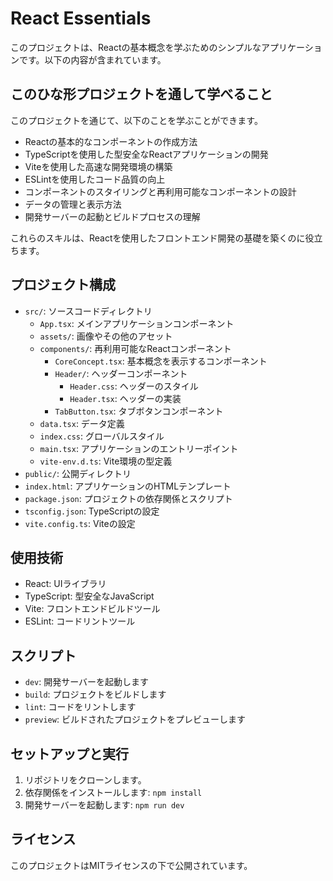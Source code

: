 # React Essentials

このプロジェクトは、Reactの基本概念を学ぶためのシンプルなアプリケーションです。以下の内容が含まれています。

## このひな形プロジェクトを通して学べること

このプロジェクトを通じて、以下のことを学ぶことができます。

- Reactの基本的なコンポーネントの作成方法
- TypeScriptを使用した型安全なReactアプリケーションの開発
- Viteを使用した高速な開発環境の構築
- ESLintを使用したコード品質の向上
- コンポーネントのスタイリングと再利用可能なコンポーネントの設計
- データの管理と表示方法
- 開発サーバーの起動とビルドプロセスの理解

これらのスキルは、Reactを使用したフロントエンド開発の基礎を築くのに役立ちます。

## プロジェクト構成

- `src/`: ソースコードディレクトリ
  - `App.tsx`: メインアプリケーションコンポーネント
  - `assets/`: 画像やその他のアセット
  - `components/`: 再利用可能なReactコンポーネント
    - `CoreConcept.tsx`: 基本概念を表示するコンポーネント
    - `Header/`: ヘッダーコンポーネント
      - `Header.css`: ヘッダーのスタイル
      - `Header.tsx`: ヘッダーの実装
    - `TabButton.tsx`: タブボタンコンポーネント
  - `data.tsx`: データ定義
  - `index.css`: グローバルスタイル
  - `main.tsx`: アプリケーションのエントリーポイント
  - `vite-env.d.ts`: Vite環境の型定義
- `public/`: 公開ディレクトリ
- `index.html`: アプリケーションのHTMLテンプレート
- `package.json`: プロジェクトの依存関係とスクリプト
- `tsconfig.json`: TypeScriptの設定
- `vite.config.ts`: Viteの設定

## 使用技術

- React: UIライブラリ
- TypeScript: 型安全なJavaScript
- Vite: フロントエンドビルドツール
- ESLint: コードリントツール

## スクリプト

- `dev`: 開発サーバーを起動します
- `build`: プロジェクトをビルドします
- `lint`: コードをリントします
- `preview`: ビルドされたプロジェクトをプレビューします

## セットアップと実行

1. リポジトリをクローンします。
2. 依存関係をインストールします: `npm install`
3. 開発サーバーを起動します: `npm run dev`

## ライセンス

このプロジェクトはMITライセンスの下で公開されています。

